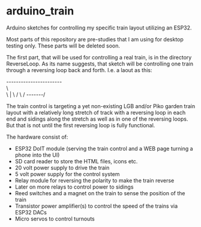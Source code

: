 # arduino_train
Arduino sketches for controlling my specific train layout utilizing an ESP32.

Most parts of this repository are pre-studies that I am using for desktop testing only. These parts will be deleted soon.

The first part, that will be used for controlling a real train, is in the directory ReverseLoop. As its name suggests, that sketch will be controlling one train through a reversing loop back and forth. I.e. a laout as this:

-----------------------\
          \             \
           \             |
            \           /
             \         /
              \-------/
              
The train control is targeting a yet non-existing LGB and/or Piko garden train layout with a relatively long stretch of track with a reversing loop in each end and sidings along the stretch as well as in one of the reversing loops. But that is not until the first reversing loop is fully functional.

The hardware consist of:
  - ESP32 DoIT module (serving the train control and a WEB page turning a phone into the UI)
  - SD card reader to store the HTML files, icons etc.
  - 20 volt power supply to drive the train
  - 5 volt power supply for the control system
  - Relay module for reversing the polarity to make the train reverse
  - Later on more relays to control power to sidings
  - Reed switches and a magnet on the train to sense the position of the train
  - Transistor power amplifier(s) to control the speed of the trains via ESP32 DACs
  - Micro servos to control turnouts
  
